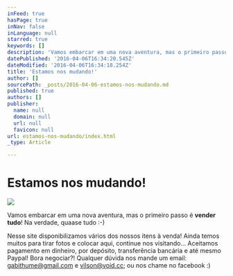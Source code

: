```yaml
---
inFeed: true
hasPage: true
inNav: false
inLanguage: null
starred: true
keywords: []
description: 'Vamos embarcar em uma nova aventura, mas o primeiro passo é vender tudo! Na verdade, quaase tudo :-)'
datePublished: '2016-04-06T16:34:20.545Z'
dateModified: '2016-04-06T16:34:18.254Z'
title: 'Estamos nos mudando!'
author: []
sourcePath: _posts/2016-04-06-estamos-nos-mudando.md
published: true
authors: []
publisher:
  name: null
  domain: null
  url: null
  favicon: null
url: estamos-nos-mudando/index.html
_type: Article

---
```

# Estamos nos mudando!
![](https://the-grid-user-content.s3-us-west-2.amazonaws.com/0d7fea89-9e2a-4517-8c51-8027d949cebc.jpg)

Vamos embarcar em uma nova aventura, mas o primeiro passo é **vender tudo**! Na verdade, quaase tudo :-)

Nesse site disponibilizamos vários dos nossos itens à venda! Ainda temos muitos para tirar fotos e colocar aqui, continue nos visitando... Aceitamos pagamento em dinheiro, por depósito, transferência bancária e até mesmo Paypal! Bora negociar?! Qualquer dúvida nos mande um email: gabithume@gmail.com e vilson@void.cc; ou nos chame no facebook :)